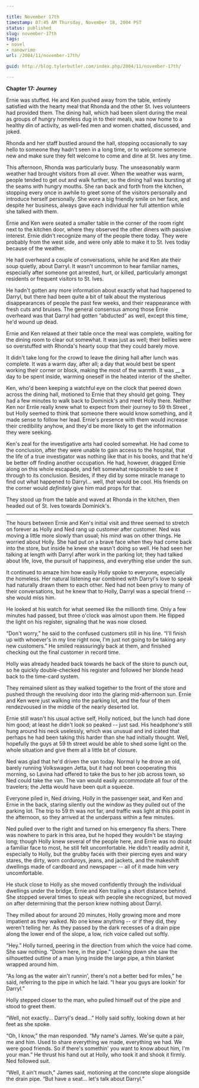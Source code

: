 ```yaml
---

title: November 17th
timestamp: 07:45 AM Thursday, November 18, 2004 PST
status: published
slug: november-17th
tags:
- novel
- nanowrimo
url: /2004/11/november-17th/

guid: http://blog.tylerbutler.com/index.php/2004/11/november-17th/

---
```


**Chapter 17: Journey**

Ernie was stuffed. He and Ken pushed away from the table, entirely satisfied
with the hearty meal that Rhonda and the other St. Ives volunteers had
provided them. The dining hall, which had been silent during the meal as
groups of hungry homeless dug in to their meals, was now home to a healthy din
of activity, as well-fed men and women chatted, discussed, and joked.

Rhonda and her staff bustled around the hall, stopping occasionally to say
hello to someone they hadn't seen in a long time, or to welcome someone new
and make sure they felt welcome to come and dine at St. Ives any time.

This afternoon, Rhonda was particularly busy. The unseasonably warm weather
had brought visitors from all over. When the weather was warm, people tended
to get out and walk further, so the dining hall was bursting at the seams with
hungry mouths. She ran back and forth from the kitchen, stopping every once in
awhile to greet some of the visitors personally and introduce herself
personally. She wore a big friendly smile on her face, and despite her
business, always gave each individual her full attention while she talked with
them.

Ernie and Ken were seated a smaller table in the corner of the room right
next to the kitchen door, where they observed the other diners with passive
interest. Ernie didn't recognize many of the people there today. They were
probably from the west side, and were only able to make it to St. Ives today
because of the weather.

He had overheard a couple of conversations, while he and Ken ate their soup
quietly, about Darryl. It wasn't uncommon to hear familiar names, especially
after someone got arrested, hurt, or killed, particularly amongst residents or
frequent visitors to St. Ives.

He hadn't gotten any more information about exactly what had happened to
Darryl, but there had been quite a bit of talk about the mysterious
disappearances of people the past few weeks, and their reappearance with fresh
cuts and bruises. The general consensus among those Ernie overheard was that
Darryl had gotten “abducted” as well, except this time, he'd wound up dead.

Ernie and Ken relaxed at their table once the meal was complete, waiting for
the dining room to clear out somewhat. It was just as well; their bellies were
so overstuffed with Rhonda's hearty soup that they could barely move.

It didn't take long for the crowd to leave the dining hall after lunch was
complete. It was a warm day, after all; a day that would best be spent working
their corner or block, making the most of the warmth. It was __ a day to
be spent inside, warming oneself in the heated interior of the shelter.

Ken, who'd been keeping a watchful eye on the clock that peered down across
the dining hall, motioned to Ernie that they should get going. They had a few
minutes to walk back to Dominick's and meet Holly there. Neither Ken nor Ernie
really knew what to expect from their journey to 59 th Street , but Holly
seemed to think that someone there would know something, and it made sense to
follow her lead. Ernie's presence with them would increase their credibility
anyhow, and they'd be more likely to get the information they were seeking.

Ken's zeal for the investigative arts had cooled somewhat. He had come to
the conclusion, after they were unable to gain access to the hospital, that
the life of a true investigator was nothing like that in his books, and that
he'd be better off finding another occupation. He had, however, dragged Ernie
along on this whole escapade, and felt somewhat responsible to see it through
to its conclusion. Besides, if they did by some miracle manage to find out
what happened to Darryl... well, _that_ would be cool. His friends on the
corner would _definitely_ give him mad props for that.

They stood up from the table and waved at Rhonda in the kitchen, then headed
out of St. Ives towards Dominick's.

* * *

The hours between Ernie and Ken's initial visit and three seemed to stretch
on forever as Holly and Ned rang up customer after customer. Ned was moving a
little more slowly than usual; his mind was on other things. He worried about
Holly. She had put on a brave face when they had come back into the store, but
inside he knew she wasn't doing so well. He had seen her talking at length
with Darryl after work in the parking lot; they had talked about life, love,
the pursuit of happiness, and everything else under the sun.

It continued to amaze him how easily Holly spoke to everyone, especially the
homeless. Her natural listening ear combined with Darryl's love to speak had
naturally drawn them to each other. Ned had not been privy to many of their
conversations, but he knew that to Holly, Darryl was a special friend -- she
would miss him.

He looked at his watch for what seemed like the millionth time. Only a few
minutes had passed, but three o'clock was almost upon them. He flipped the
light on his register, signaling that he was now closed.

“Don't worry,” he said to the confused customers still in his line. “I'll
finish up with whoever's in my line right now, I'm just not going to be taking
any new customers.” He smiled reassuringly back at them, and finished checking
out the final customer in record time.

Holly was already headed back towards he back of the store to punch out, so
he quickly double-checked his register and followed her blonde head back to
the time-card system.

They remained silent as they walked together to the front of the store and
pushed through the revolving door into the glaring mid-afternoon sun. Ernie
and Ken were just walking into the parking lot, and the four of them
rendezvoused in the middle of the nearly deserted lot.

Ernie still wasn't his usual active self, Holly noticed, but the lunch had
done him good; at least he didn't look so peaked -- just sad. His headphone's
still hung around his neck uselessly, which was unusual and ind icated that
perhaps he had been taking this harder than she had initially thought. Well,
hopefully the guys at 59 th street would be able to shed some light on the
whole situation and give them all a little bit of closure.

Ned was glad that he'd driven the van today. Normal ly he drove an old,
barely running Volkswagen Jetta, but it had not been cooperating this morning,
so Lavina had offered to take the bus to her job across town, so Ned could
take the van. The van would easily accommodate all four of the travelers; the
Jetta would have been quit a squeeze.

Everyone piled in, Ned driving, Holly in the passenger seat, and Ken and
Ernie in the back, staring silently out the window as they pulled out of the
parking lot. The trip to 59 th was not far, and traffic was light at this
point in the afternoon, so they arrived at the underpass within a few minutes.

Ned pulled over to the right and turned on his emergency fla shers. There
was nowhere to park in this area, but he hoped they wouldn't be staying long;
though Holly knew several of the people here, and Ernie was no doubt a
familiar face to most, he still felt uncomfortable. He didn't readily admit
it, especially to Holly, but the grubby faces with their piercing eyes and
wary stares, the dirty, worn corduroys, jeans, and jackets, and the makeshift
dwellings made of cardboard and newspaper -- all of it made him very
uncomfortable.

He stuck close to Holly as she moved confidently through the individual
dwellings under the bridge, Ernie and Ken trailing a short distance behind.
She stopped several times to speak with people she recognized, but moved on
after determining that the person knew nothing about Darryl.

They milled about for around 20 minutes, Holly growing more and more
impatient as they walked. No one knew anything -- or if they did, they weren't
telling her. As they passed by the dark recesses of a drain pipe along the
lower end of the slope, a low, rich voice called out softly.

“Hey.” Holly turned, peering in the direction from which the voice had come.
She saw nothing. “Down here, in the pipe.” Looking down she saw the
silhouetted outline of a man lying inside the large pipe, a thin blanket
wrapped around him.

“As long as the water ain't runnin', there's not a better bed for miles,” he
said, referring to the pipe in which he laid. “I hear you guys are lookin' for
Darryl.”

Holly stepped closer to the man, who pulled himself out of the pipe and
stood to greet them.

“Well, not exactly... Darryl's dead...” Holly said softly, looking down at
her feet as she spoke.

“Oh, I know,” the man responded. “My name's James. We'se quite a pair, me
and him. Used to share everything we made, everything we had. We were good
friends. So if there's somethin' you want to know about him, I'm your man.” He
thrust his hand out at Holly, who took it and shook it firmly. Ned followed
suit.

“Well, it ain't much,” James said, motioning at the concrete slope alongside
the drain pipe. “But have a seat... let's talk about Darryl.”

